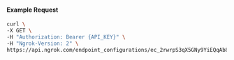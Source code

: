 <!-- Code generated for API Clients. DO NOT EDIT. -->

#### Example Request

```bash
curl \
-X GET \
-H "Authorization: Bearer {API_KEY}" \
-H "Ngrok-Version: 2" \
https://api.ngrok.com/endpoint_configurations/ec_2rwrpS3qX5GNy9YiEQqAb8I8vpw/circuit_breaker
```
